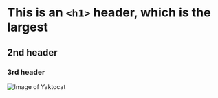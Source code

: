 # This is an `<h1>` header, which is the largest
## 2nd header
### 3rd header

![Image of Yaktocat](https://octodex.github.com/images/yaktocat.png)

